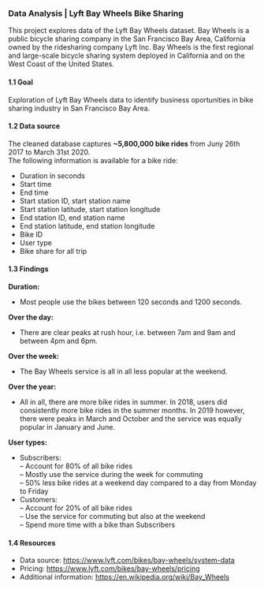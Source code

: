 ### Data Analysis | Lyft Bay Wheels Bike Sharing

This project explores data of the Lyft Bay Wheels dataset. Bay Wheels is a public bicycle sharing company in the San Francisco Bay Area, California owned by the ridesharing company Lyft Inc. Bay Wheels is the first regional and large-scale bicycle sharing system deployed in California and on the West Coast of the United States.

#### 1.1 Goal
Exploration of Lyft Bay Wheels data to identify business oportunities in bike sharing industry in San Francisco Bay Area.

#### 1.2 Data source
The cleaned database captures **~5,800,000 bike rides** from Juny 26th 2017 to March 31st 2020.<br>
The following information is available for a bike ride:
- Duration in seconds
- Start time
- End time
- Start station ID, start station name
- Start station latitude, start station longitude
- End station ID, end station name
- End station latitude, end station longitude
- Bike ID
- User type
- Bike share for all trip

#### 1.3 Findings
**Duration:**
- Most people use the bikes between 120 seconds and 1200 seconds.<br>

**Over the day:**
- There are clear peaks at rush hour, i.e. between 7am and 9am and between 4pm and 6pm.<br>

**Over the week:**
- The Bay Wheels service is all in all less popular at the weekend.<br>

**Over the year:**
- All in all, there are more bike rides in summer. In 2018, users did consistently more bike rides in the summer months. In 2019 however, there were peaks in March and October and the service was equally popular in January and June.<br>

**User types:**
- Subscribers:<br>
  – Account for 80% of all bike rides<br>
  – Mostly use the service during the week for commuting<br>
  – 50% less bike rides at a weekend day compared to a day from Monday to Friday<br>
- Customers:<br>
  – Account for 20% of all bike rides<br>
  – Use the service for commuting but also at the weekend<br>
  – Spend more time with a bike than Subscribers<br>

#### 1.4 Resources
- Data source: https://www.lyft.com/bikes/bay-wheels/system-data
- Pricing: https://www.lyft.com/bikes/bay-wheels/pricing
- Additional information: https://en.wikipedia.org/wiki/Bay_Wheels
